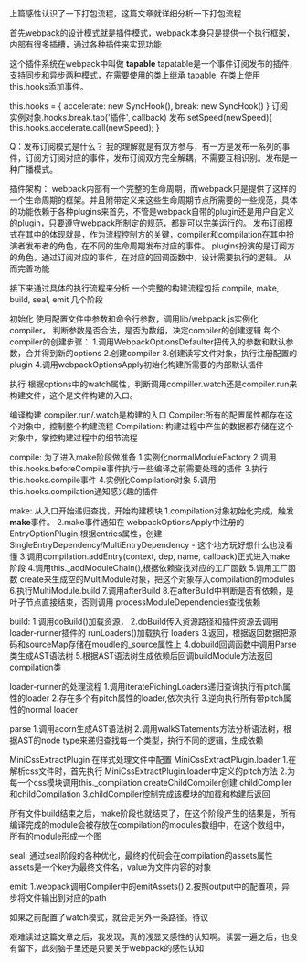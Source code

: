 上篇感性认识了一下打包流程，这篇文章就详细分析一下打包流程

首先webpack的设计模式就是插件模式，webpack本身只是提供一个执行框架，内部有很多插槽，通过各种插件来实现功能

这个插件系统在webpack中叫做 **tapable** 
tapatable是一个事件订阅发布的插件，支持同步和异步两种模式，在需要使用的类上继承 tapable, 在类上使用this.hooks添加事件。

this.hooks = {
    accelerate: new SyncHook(),
    break: new SyncHook()
}
订阅
实例对象.hooks.break.tap('插件', callback)
发布
setSpeed(newSpeed){
    this.hooks.accelerate.call(newSpeed);
}

Q：发布订阅模式是什么？
我的理解就是有双方参与，有一方是发布一系列的事件，订阅方订阅对应的事件，发布订阅双方完全解耦，不需要互相识别。发布是一种广播模式。

插件架构：
webpack内部有一个完整的生命周期，而webpack只是提供了这样的一个生命周期的框架。并且附带定义来这些生命周期节点所需要的一些规范，具体的功能依赖于各种plugins来首先，不管是webpack自带的plugin还是用户自定义的plugin，只要遵守webpack所制定的规范，都是可以完美运行的。
发布订阅模式在其中的体现就是，作为流程控制方的关键，compiler和compilation在其中扮演者发布者的角色，在不同的生命周期发布对应的事件。
plugins扮演的是订阅方的角色，通过订阅对应的事件，在对应的回调函数中，设计需要执行的逻辑。
从而完善功能

接下来通过具体的执行流程来分析
一个完整的构建流程包括 compile, make, build, seal, emit 几个阶段

初始化
使用配置文件中参数和命令行参数，调用lib/webpack.js实例化compiler。
判断参数是否合法，是否为数组，决定compiler的创建逻辑
每个compiler的创建步骤：
1.调用WebpackOptionsDefaulter把传入的参数和默认参数，合并得到新的options
2.创建compiler
3.创建读写文件对象，执行注册配置的plugin
4.调用webpackOptionsApply初始化构建所需要的内部默认插件

执行
根据options中的watch属性，判断调用compiller.watch还是compiler.run来构建文件，这个是文件构建的入口。

编译构建
compiler.run/.watch是构建的入口
Compiler:所有的配置属性都存在这个对象中，控制整个构建流程
Compilation: 构建过程中产生的数据都存储在这个对象中，掌控构建过程中的细节流程

compile:
为了进入make阶段做准备
1.实例化normalModuleFactory
2.调用this.hooks.beforeCompile事件执行一些编译之前需要处理的插件
3.执行this.hooks.compile事件
4.实例化Compilation对象
5.调用this.hooks.compilation通知感兴趣的插件

make:
从入口开始递归查找，开始构建模块
1.compilation对象初始化完成，触发**make**事件。
2.make事件通知在 webpackOptionsApply中注册的 EntryOptionPlugin,根据entries属性，创建 SingleEntryDependency/MultiEntryDependency
    - 这个地方玩好想什么也没看懂
3.调用compilation.addEntry(context, dep, name, callback)正式进入make阶段
4.调用this._addModuleChain(),根据依赖查找对应的工厂函数
5.调用工厂函数 create来生成空的MultiModule对象，把这个对象存入compilation的modules
6.执行MultiModule.build
7.调用afterBuild
8.在afterBuild中判断是否有依赖，是叶子节点直接结束，否则调用 processModuleDependencies查找依赖

build:
1.调用doBuild()加载资源，
2.doBuild传入资源路径和插件资源去调用loader-runner插件的 runLoaders()加载执行 loaders
3.返回，根据返回数据把源码和sourceMap存储在moudle的_source属性上
4.dobuild回调函数中调用Parse类生成AST语法树
5.根据AST语法树生成依赖后回调buildModule方法返回compilation类

loader-runner的处理流程
1.调用iteratePichingLoaders递归查询执行有pitch属性的loader
2.存在多个有pitch属性的loader,依次执行
3.逆向执行所有带pitch属性的normal loader

parse
1.调用acorn生成AST语法树
2.调用walkSTatements方法分析语法树，根据AST的node type来递归查找每一个类型，执行不同的逻辑，生成依赖

MiniCssExtractPlugin
在样式处理文件中配置 MiniCssExtractPlugin.loader 
1.在解析css文件时，首先执行 MiniCssExtractPlugin.loader中定义的pitch方法
2.为每一个css模块调用this._compilation.createChildCompiler创建 childCompiler和childCompilation
3.childCompiler控制完成该模块的加载和构建后返回

所有文件build结束之后，make阶段也就结束了，在这个阶段产生的结果是，所有编译完成的module会被存放在compilation的modules数组中，在这个数组中，所有的module形成一个图


seal:
通过seal阶段的各种优化，最终的代码会在compilation的assets属性
assets是一个key为最终文件名，value为文件内容的对象

emit:
1.webpack调用Compiler中的emitAssets()
2.按照output中的配置项，异步将文件输出到对应的path

如果之前配置了watch模式，就会走另外一条路径。待议

艰难读过这篇文章之后，我发现，真的浅显又感性的认知啊。读罢一遍之后，也没有留下，此刻脑子里还是只要关于webpack的感性认知